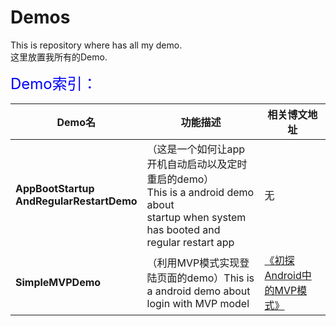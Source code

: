 # Demos
This is repository where has all my demo.<br/>
这里放置我所有的Demo.

<font color='blue' size='5'>Demo索引：</font>

Demo名|功能描述|相关博文地址
---|---|---
**AppBootStartup<br/>AndRegularRestartDemo**|（这是一个如何让app开机自动启动以及定时重启的demo）<br/>This is a android demo about<br/> startup when system has booted and regular restart app|无
**SimpleMVPDemo**|（利用MVP模式实现登陆页面的demo）This is a android demo about login with MVP model|[《初探Android中的MVP模式》](http://jiangbing.me/blog/2016/02/20/the-overview-of-the-andorid-mvp/)




